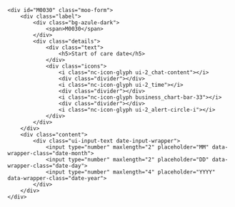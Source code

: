 	<div id="M0030" class="moo-form">
		<div class="label">
			<div class="bg-azule-dark">
				<span>M0030</span>
			</div>
			<div class="details">
				<div class="text">
					<h5>Start of care date</h5>
				</div>
				<div class="icons">
					<i class="nc-icon-glyph ui-2_chat-content"></i>
					<div class="divider"></div>
					<i class="nc-icon-glyph ui-2_time"></i>
					<div class="divider"></div>
					<i class="nc-icon-glyph business_chart-bar-33"></i>
					<div class="divider"></div>
					<i class="nc-icon-glyph ui-2_alert-circle-i"></i>
				</div>
			</div>
		</div>
		<div class="content">
			<div class="ui-input-text date-input-wrapper">
				<input type="number" maxlength="2" placeholder="MM" data-wrapper-class="date-month">
				<input type="number" maxlength="2" placeholder="DD" data-wrapper-class="date-day">
				<input type="number" maxlength="4" placeholder="YYYY" data-wrapper-class="date-year">
			</div>
		</div>
	</div>
